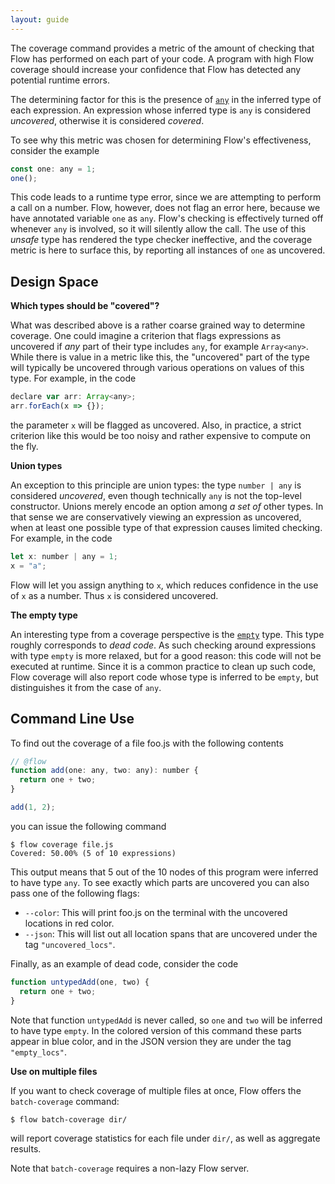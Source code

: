 ```yaml
---
layout: guide
---
```

The coverage command provides a metric of the amount of checking that Flow has
performed on each part of your code. A program with high Flow coverage should
increase your confidence that Flow has detected any potential runtime errors.

The determining factor for this is the presence of [`any`](../types/any/) in the
inferred type of each expression. An expression whose inferred type is `any` is
considered *uncovered*, otherwise it is considered *covered*.

To see why this metric was chosen for determining Flow's effectiveness, consider
the example
```js
const one: any = 1;
one();
```
This code leads to a runtime type error, since we are attempting to perform a call
on a number. Flow, however, does not flag an error here, because we have annotated
variable `one` as `any`. Flow's checking is effectively turned off whenever `any`
is involved, so it will silently allow the call. The use of this *unsafe* type has
rendered the type checker ineffective, and the coverage metric is here to surface
this, by reporting all instances of `one` as uncovered.

## Design Space <a class="toc" id="toc-design-space" href="#toc-design-space"></a>

**Which types should be "covered"?**

What was described above is a rather coarse grained way to determine coverage. One
could imagine a criterion that flags expressions as uncovered if *any* part of their
type includes `any`, for example `Array<any>`. While there is value in a metric like
this, the "uncovered" part of the type will typically be uncovered through various
operations on values of this type. For example, in the code
```js
declare var arr: Array<any>;
arr.forEach(x => {});
```
the parameter `x` will be flagged as uncovered. Also, in practice, a strict criterion
like this would be too noisy and rather expensive to compute on the fly.

**Union types**

An exception to this principle are union types: the type `number | any` is considered
*uncovered*, even though technically `any` is not the top-level constructor.
Unions merely encode an option among *a set of* other types. In that sense we are
conservatively viewing an expression as uncovered, when at least one possible type
of that expression causes limited checking. For example, in the code
```js
let x: number | any = 1;
x = "a";
```
Flow will let you assign anything to `x`, which reduces confidence in the use
of `x` as a number. Thus `x` is considered uncovered.

**The empty type**

An interesting type from a coverage perspective is the [`empty`](../../types/empty) type. This type
roughly corresponds to *dead code*. As such checking around expressions with type
`empty` is more relaxed, but for a good reason: this code will not be executed at
runtime. Since it is a common practice to clean up such code, Flow coverage will
also report code whose type is inferred to be `empty`, but distinguishes it from
the case of `any`.


## Command Line Use <a class="toc" id="toc-command-line-use" href="#toc-command-line-use"></a>

To find out the coverage of a file foo.js with the following contents
```js
// @flow
function add(one: any, two: any): number {
  return one + two;
}

add(1, 2);
```
you can issue the following command
```
$ flow coverage file.js
Covered: 50.00% (5 of 10 expressions)
```
This output means that 5 out of the 10 nodes of this program were inferred to have type
`any`. To see exactly which parts are uncovered you can also pass one of the following
flags:
* `--color`: This will print foo.js on the terminal with the uncovered locations in
red color.
* `--json`: This will list out all location spans that are uncovered under
the tag `"uncovered_locs"`.

Finally, as an example of dead code, consider the code
```js
function untypedAdd(one, two) {
  return one + two;
}
```
Note that function `untypedAdd` is never called, so `one` and `two` will be inferred to have
type `empty`. In the colored version of this command these parts appear in blue color,
and in the JSON version they are under the tag `"empty_locs"`.

**Use on multiple files**

If you want to check coverage of multiple files at once, Flow offers the
`batch-coverage` command:
```
$ flow batch-coverage dir/
```
will report coverage statistics for each file under `dir/`, as well as aggregate
results.

Note that `batch-coverage` requires a non-lazy Flow server.
